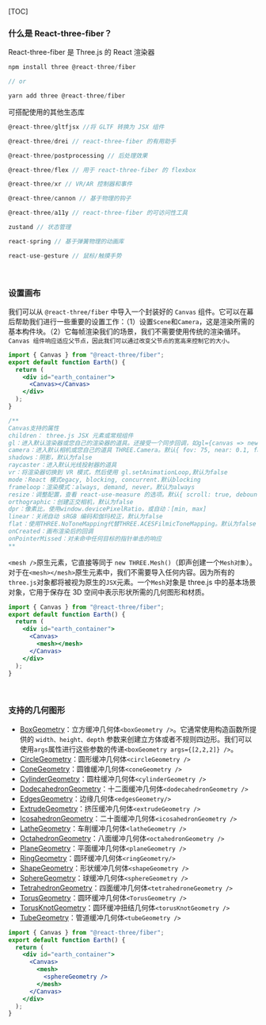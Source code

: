 [TOC]

### 什么是 React-three-fiber？

React-three-fiber 是 Three.js 的 React 渲染器

```js
npm install three @react-three/fiber

// or

yarn add three @react-three/fiber
```

可搭配使用的其他生态库

```js
@react-three/gltfjsx //将 GLTF 转换为 JSX 组件

@react-three/drei // react-three-fiber 的有用助手

@react-three/postprocessing // 后处理效果

@react-three/flex // 用于 react-three-fiber 的 flexbox

@react-three/xr // VR/AR 控制器和事件

@react-three/cannon // 基于物理的钩子

@react-three/a11y // react-three-fiber 的可访问性工具

zustand // 状态管理

react-spring // 基于弹簧物理的动画库

react-use-gesture // 鼠标/触摸手势
```

&nbsp;

### 设置画布

我们可以从 `@react-three/fiber` 中导入一个封装好的 `Canvas` 组件。它可以在幕后帮助我们进行一些重要的设置工作：（1）设置`Scene`和`Camera`，这是渲染所需的基本构件块。（2）它每帧渲染我们的场景，我们不需要使用传统的渲染循环。`Canvas 组件响应适应父节点，因此我们可以通过改变父节点的宽高来控制它的大小。`

```jsx
import { Canvas } from "@react-three/fiber";
export default function Earth() {
  return (
    <div id="earth_container">
      <Canvas></Canvas>
    </div>
  );
}

/**
Canvas支持的属性
children： three.js JSX 元素或常规组件
gl：进入默认渲染器或您自己的渲染器的道具。还接受一个同步回调，如gl={canvas => new Renderer({ canvas })}
camera：进入默认相机或您自己的道具 THREE.Camera。默认{ fov: 75, near: 0.1, far: 1000, position: [0, 0, 5] }
shadows：阴影，默认为false
raycaster：进入默认光线投射器的道具
vr：将渲染器切换到 VR 模式，然后使用 gl.setAnimationLoop,默认为false
mode：React 模式egacy, blocking, concurrent.默认blocking
frameloop：渲染模式：always, demand, never。默认为always
resize：调整配置，查看 react-use-measure 的选项。默认{ scroll: true, debounce: { scroll: 50, resize: 0 } }
orthographic：创建正交相机，默认为false
dpr：像素比，使用window.devicePixelRatio，或自动：[min, max]
linear：关闭自动 sRGB 编码和伽玛校正，默认为false
flat：使用THREE.NoToneMapping代替THREE.ACESFilmicToneMapping。默认为false
onCreated：画布渲染后的回调
onPointerMissed：对未命中任何目标的指针单击的响应
**
```

`<mesh />`原生元素，它直接等同于 `new THREE.Mesh()`（即声创建一个`Mesh对象`）。对于在`<mesh></mesh>`原生元素中，我们不需要导入任何内容。因为所有的`three.js`对象都将被视为原生的`JSX`元素。一个`Mesh`对象是 three.js 中的基本场景对象，它用于保存在 3D 空间中表示形状所需的几何图形和材质。

```jsx
import { Canvas } from "@react-three/fiber";
export default function Earth() {
  return (
    <div id="earth_container">
      <Canvas>
        <mesh></mesh>
      </Canvas>
    </div>
  );
}
```

&nbsp;

### 支持的几何图形

- [BoxGeometry](https://threejs.org/docs/index.html#api/zh/geometries/BoxGeometry)：立方缓冲几何体`<boxGeometry />`。它通常使用构造函数所提供的 `width、height、depth` 参数来创建立方体或者不规则四边形。我们可以使用`args`属性进行这些参数的传递`<boxGeometry args={[2,2,2]} />`。
- [CircleGeometry](https://threejs.org/docs/index.html#api/zh/geometries/CircleGeometry)：圆形缓冲几何体`<circleGeometry />`
- [ConeGeometry](https://threejs.org/docs/index.html#api/zh/geometries/ConeGeometry)：圆锥缓冲几何体`<coneGeometry />`
- [CylinderGeometry](https://threejs.org/docs/index.html#api/zh/geometries/CylinderGeometry)：圆柱缓冲几何体`<cylinderGeometry />`
- [DodecahedronGeometry](https://threejs.org/docs/index.html#api/zh/geometries/DodecahedronGeometry)：十二面缓冲几何体`<dodecahedronGeometry />`
- [EdgesGeometry](https://threejs.org/docs/index.html#api/zh/geometries/EdgesGeometry)：边缘几何体`<edgesGeometry/>`
- [ExtrudeGeometry](https://threejs.org/docs/index.html#api/zh/geometries/ExtrudeGeometry)：挤压缓冲几何体`<extrudeGeometry />`
- [IcosahedronGeometry](https://threejs.org/docs/index.html#api/zh/geometries/IcosahedronGeometry)：二十面缓冲几何体`<icosahedronGeometry />`
- [LatheGeometry](https://threejs.org/docs/index.html#api/zh/geometries/LatheGeometry)：车削缓冲几何体`<latheGeometry />`
- [OctahedronGeometry](https://threejs.org/docs/index.html#api/zh/geometries/OctahedronGeometry)：八面缓冲几何体`<octahedronGeometry />`
- [PlaneGeometry](https://threejs.org/docs/index.html#api/zh/geometries/PlaneGeometry)：平面缓冲几何体`<planeGeometry />`
- [RingGeometry](https://threejs.org/docs/index.html#api/zh/geometries/RingGeometry)：圆环缓冲几何体`<ringGeometry/>`
- [ShapeGeometry](https://threejs.org/docs/index.html#api/zh/geometries/ShapeGeometry)：形状缓冲几何体`<shapeGeometry />`
- [SphereGeometry](https://threejs.org/docs/index.html#api/zh/geometries/SphereGeometry)：球缓冲几何体`<sphereGeometry />`
- [TetrahedronGeometry](https://threejs.org/docs/index.html#api/zh/geometries/TetrahedronGeometry)：四面缓冲几何体`<tetrahedroneGeometry />`
- [TorusGeometry](https://threejs.org/docs/index.html#api/zh/geometries/TorusGeometry)：圆环缓冲几何体`<TorusGeometry />`
- [TorusKnotGeometry](https://threejs.org/docs/index.html#api/zh/geometries/TorusKnotGeometry)：圆环缓冲扭结几何体`<torusKnotGeometry />`
- [TubeGeometry](https://threejs.org/docs/index.html#api/zh/geometries/TubeGeometry)：管道缓冲几何体`<tubeGeometry />`

```jsx
import { Canvas } from "@react-three/fiber";
export default function Earth() {
  return (
    <div id="earth_container">
      <Canvas>
        <mesh>
          <sphereGeometry />
        </mesh>
      </Canvas>
    </div>
  );
}
```
